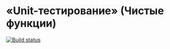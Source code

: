 # «Unit-тестирование» (Чистые функции)

[![Build status](https://ci.appveyor.com/api/projects/status/o4bumghm86qramnp?svg=true)](https://ci.appveyor.com/project/antonpnv/ajs-unit)
